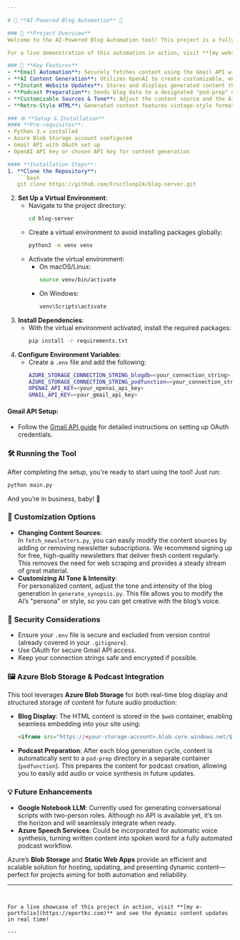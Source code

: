 ```yaml
---

# 📝 **AI-Powered Blog Automation** 📝

### 🚀 **Project Overview**
Welcome to the AI-Powered Blog Automation tool! This project is a fully automated system that pulls newsletters via Gmail, processes them using OpenAI for a customizable tone, and updates your website with fresh blog content—all seamlessly integrated with Azure Blob Storage. 

For a live demonstration of this automation in action, visit **[my website](https://eportkc.com)**, where content is continuously updated, archived, and displayed with the help of a simple cron job. Explore and see how it’s possible to maintain an engaging, hands-free blogging experience!

### 🎯 **Key Features**
- **Email Automation**: Securely fetches content using the Gmail API with OAuth 2.0.
- **AI Content Generation**: Utilizes OpenAI to create customizable, engaging blog content.
- **Instant Website Updates**: Stores and displays generated content through Azure Blob Storage for real-time website updates.
- **Podcast Preparation**: Sends blog data to a designated "pod-prep" directory after each blog update cycle, facilitating future podcast creation.
- **Customizable Sources & Tone**: Adjust the content source and the AI’s tone to refresh your content in minutes.
- **Retro-Style HTML**: Generated content features vintage-style formatting for a unique look.

### ⚙️ **Setup & Installation**
#### **Pre-requisites**:
- Python 3.x installed
- Azure Blob Storage account configured
- Gmail API with OAuth set up
- OpenAI API key or chosen API key for content generation

#### **Installation Steps**:
1. **Clone the Repository**:
   ```bash
   git clone https://github.com/Fruitloop24/blog-server.git
   ```
2. **Set Up a Virtual Environment**:
   - Navigate to the project directory:
     ```bash
     cd blog-server
     ```
   - Create a virtual environment to avoid installing packages globally:
     ```bash
     python3 -m venv venv
     ```
   - Activate the virtual environment:
     - On macOS/Linux:
       ```bash
       source venv/bin/activate
       ```
     - On Windows:
       ```bash
       venv\Scripts\activate
       ```
3. **Install Dependencies**:
   - With the virtual environment activated, install the required packages:
     ```bash
     pip install -r requirements.txt
     ```
4. **Configure Environment Variables**:
   - Create a `.env` file and add the following:
     ```bash
     AZURE_STORAGE_CONNECTION_STRING_blogdb=<your_connection_string>
     AZURE_STORAGE_CONNECTION_STRING_podfunction=<your_connection_string>
     OPENAI_API_KEY=<your_openai_api_key>
     GMAIL_API_KEY=<your_gmail_api_key>
     ```

#### **Gmail API Setup**:
- Follow the [Gmail API guide](https://developers.google.com/gmail/api/quickstart/python) for detailed instructions on setting up OAuth credentials.

### 🛠️ **Running the Tool**
After completing the setup, you're ready to start using the tool! Just run:
```bash
python main.py
```
And you’re in business, baby! 🎉

### 📝 **Customization Options**
- **Changing Content Sources**:  
   In `fetch_newsletters.py`, you can easily modify the content sources by adding or removing newsletter subscriptions. We recommend signing up for free, high-quality newsletters that deliver fresh content regularly. This removes the need for web scraping and provides a steady stream of great material.
- **Customizing AI Tone & Intensity**:  
   For personalized content, adjust the tone and intensity of the blog generation in `generate_synopsis.py`. This file allows you to modify the AI’s "persona" or style, so you can get creative with the blog’s voice.

### 🔐 **Security Considerations**
- Ensure your `.env` file is secure and excluded from version control (already covered in your `.gitignore`).
- Use OAuth for secure Gmail API access.
- Keep your connection strings safe and encrypted if possible.

### 🖼️ **Azure Blob Storage & Podcast Integration**
This tool leverages **Azure Blob Storage** for both real-time blog display and structured storage of content for future audio production:
- **Blog Display**: The HTML content is stored in the `$web` container, enabling seamless embedding into your site using:
   ```html
   <iframe src="https://<your-storage-account>.blob.core.windows.net/$web/newsletter_summary.html" width="100%" height="800px"></iframe>
   ```
- **Podcast Preparation**: After each blog generation cycle, content is automatically sent to a `pod-prep` directory in a separate container (`podfunction`). This prepares the content for podcast creation, allowing you to easily add audio or voice synthesis in future updates.

### 💡 **Future Enhancements**
- **Google Notebook LLM**: Currently used for generating conversational scripts with two-person roles. Although no API is available yet, it’s on the horizon and will seamlessly integrate when ready.
- **Azure Speech Services**: Could be incorporated for automatic voice synthesis, turning written content into spoken word for a fully automated podcast workflow.

Azure’s **Blob Storage** and **Static Web Apps** provide an efficient and scalable solution for hosting, updating, and presenting dynamic content—perfect for projects aiming for both automation and reliability.

---
```


For a live showcase of this project in action, visit **[my e-portfolio](https://eportkc.com)** and see the dynamic content updates in real time!

---

